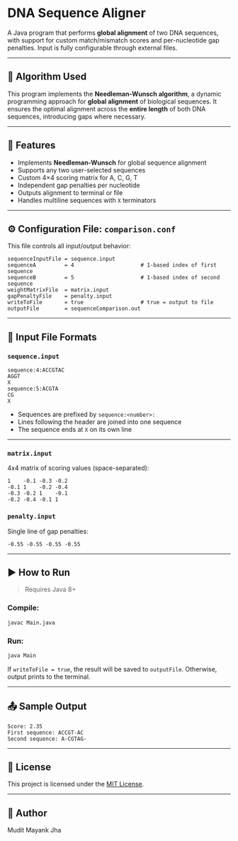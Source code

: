 # DNA Sequence Aligner

A Java program that performs **global alignment** of two DNA sequences, with support for custom match/mismatch scores and per-nucleotide gap penalties. Input is fully configurable through external files.

---

## 🧠 Algorithm Used

This program implements the **Needleman-Wunsch algorithm**, a dynamic programming approach for **global alignment** of biological sequences. It ensures the optimal alignment across the **entire length** of both DNA sequences, introducing gaps where necessary.

---

## 🚀 Features

- Implements **Needleman-Wunsch** for global sequence alignment
- Supports any two user-selected sequences
- Custom 4×4 scoring matrix for A, C, G, T
- Independent gap penalties per nucleotide
- Outputs alignment to terminal or file
- Handles multiline sequences with `X` terminators

---

## ⚙️ Configuration File: `comparison.conf`

This file controls all input/output behavior:

```
sequenceInputFile = sequence.input
sequenceA         = 4                     # 1-based index of first sequence
sequenceB         = 5                     # 1-based index of second sequence
weightMatrixFile  = matrix.input
gapPenaltyFile    = penalty.input
writeToFile       = true                  # true = output to file
outputFile        = sequenceComparison.out
```

---

## 🧬 Input File Formats

### `sequence.input`
```
sequence:4:ACCGTAC
AGGT
X
sequence:5:ACGTA
CG
X
```
- Sequences are prefixed by `sequence:<number>:`
- Lines following the header are joined into one sequence
- The sequence ends at `X` on its own line

---

### `matrix.input`
4x4 matrix of scoring values (space-separated):

```
1    -0.1 -0.3 -0.2
-0.1 1    -0.2 -0.4
-0.3 -0.2 1    -0.1
-0.2 -0.4 -0.1 1
```

### `penalty.input`
Single line of gap penalties:

```
-0.55 -0.55 -0.55 -0.55
```

---

## ▶️ How to Run

> Requires Java 8+

### Compile:
```bash
javac Main.java
```

### Run:
```bash
java Main
```

If `writeToFile = true`, the result will be saved to `outputFile`. Otherwise, output prints to the terminal.

---

## 📤 Sample Output

```
Score: 2.35
First sequence: ACCGT-AC
Second sequence: A-CGTAG-
```

---

## 📄 License

This project is licensed under the [MIT License](https://opensource.org/licenses/MIT).

---

## 👤 Author

Mudit Mayank Jha
